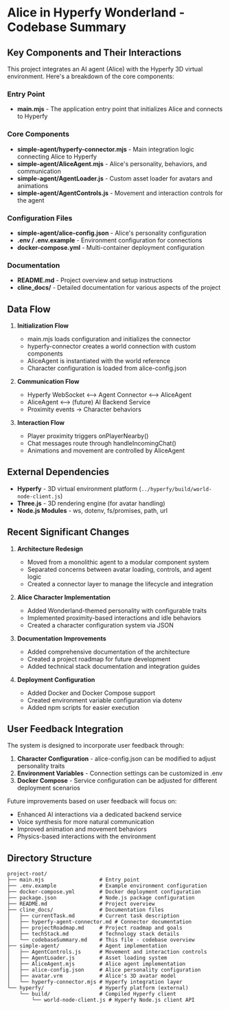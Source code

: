# Alice in Hyperfy Wonderland - Codebase Summary

## Key Components and Their Interactions

This project integrates an AI agent (Alice) with the Hyperfy 3D virtual environment. Here's a breakdown of the core components:

### Entry Point
- **main.mjs** - The application entry point that initializes Alice and connects to Hyperfy

### Core Components
- **simple-agent/hyperfy-connector.mjs** - Main integration logic connecting Alice to Hyperfy
- **simple-agent/AliceAgent.mjs** - Alice's personality, behaviors, and communication
- **simple-agent/AgentLoader.js** - Custom asset loader for avatars and animations
- **simple-agent/AgentControls.js** - Movement and interaction controls for the agent

### Configuration Files
- **simple-agent/alice-config.json** - Alice's personality configuration
- **.env / .env.example** - Environment configuration for connections
- **docker-compose.yml** - Multi-container deployment configuration

### Documentation
- **README.md** - Project overview and setup instructions
- **cline_docs/** - Detailed documentation for various aspects of the project

## Data Flow

1. **Initialization Flow**
   - main.mjs loads configuration and initializes the connector
   - hyperfy-connector creates a world connection with custom components
   - AliceAgent is instantiated with the world reference
   - Character configuration is loaded from alice-config.json

2. **Communication Flow**
   - Hyperfy WebSocket ⟷ Agent Connector ⟷ AliceAgent
   - AliceAgent ⟷ (future) AI Backend Service
   - Proximity events → Character behaviors

3. **Interaction Flow**
   - Player proximity triggers onPlayerNearby()
   - Chat messages route through handleIncomingChat()
   - Animations and movement are controlled by AliceAgent

## External Dependencies

- **Hyperfy** - 3D virtual environment platform (`../hyperfy/build/world-node-client.js`)
- **Three.js** - 3D rendering engine (for avatar handling)
- **Node.js Modules** - ws, dotenv, fs/promises, path, url

## Recent Significant Changes

1. **Architecture Redesign**
   - Moved from a monolithic agent to a modular component system
   - Separated concerns between avatar loading, controls, and agent logic
   - Created a connector layer to manage the lifecycle and integration

2. **Alice Character Implementation**
   - Added Wonderland-themed personality with configurable traits
   - Implemented proximity-based interactions and idle behaviors
   - Created a character configuration system via JSON

3. **Documentation Improvements**
   - Added comprehensive documentation of the architecture
   - Created a project roadmap for future development
   - Added technical stack documentation and integration guides

4. **Deployment Configuration**
   - Added Docker and Docker Compose support
   - Created environment variable configuration via dotenv
   - Added npm scripts for easier execution

## User Feedback Integration

The system is designed to incorporate user feedback through:

1. **Character Configuration** - alice-config.json can be modified to adjust personality traits
2. **Environment Variables** - Connection settings can be customized in .env
3. **Docker Compose** - Service configuration can be adjusted for different deployment scenarios

Future improvements based on user feedback will focus on:
- Enhanced AI interactions via a dedicated backend service
- Voice synthesis for more natural communication
- Improved animation and movement behaviors
- Physics-based interactions with the environment

## Directory Structure

```
project-root/
├── main.mjs                  # Entry point
├── .env.example              # Example environment configuration
├── docker-compose.yml        # Docker deployment configuration
├── package.json              # Node.js package configuration
├── README.md                 # Project overview
├── cline_docs/               # Documentation files
│   ├── currentTask.md        # Current task description
│   ├── hyperfy-agent-connector.md # Connector documentation
│   ├── projectRoadmap.md     # Project roadmap and goals
│   ├── techStack.md          # Technology stack details
│   └── codebaseSummary.md    # This file - codebase overview
├── simple-agent/             # Agent implementation
│   ├── AgentControls.js      # Movement and interaction controls
│   ├── AgentLoader.js        # Asset loading system
│   ├── AliceAgent.mjs        # Alice agent implementation
│   ├── alice-config.json     # Alice personality configuration
│   ├── avatar.vrm            # Alice's 3D avatar model
│   └── hyperfy-connector.mjs # Hyperfy integration layer
└── hyperfy/                  # Hyperfy platform (external)
    └── build/                # Compiled Hyperfy client
        └── world-node-client.js # Hyperfy Node.js client API
